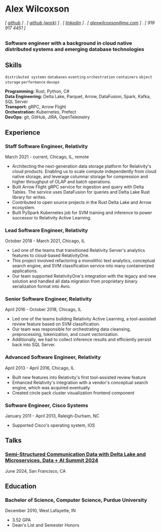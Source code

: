 # Alex Wilcoxson

###### [ [github](https://github.com/alexwilcoxson) ] . [ [github (work)](https://github.com/alexwilcoxson-rel) ] . [ [linkedin](https://linkedin.com/in/alexwilcoxson) ] . [ [alexwilcoxson@me.com](mailto:alexwilcoxson@me.com) ] . [ 919 917 4451 ]

### Software engineer with a background in cloud native distributed systems and emerging database technologies

## Skills
```distributed systems```
```databases```
```eventing```
```orchestration```
```containers```
```object storage```
```performance```
```devops```

**Programming:** Rust, Python, C#  
**Data Engineering:** Delta Lake, Parquet, Arrow, DataFusion, Spark, Kafka, SQL Server  
**Transport:** gRPC, Arrow Flight  
**Orchestration:** Kubernetes, Prefect  
**DevOps**: git, GitHub, JIRA, OpenTelemetry

## Experience

### Staff Software Engineer, Relativity
March 2021 - current, Chicago, IL, remote

- Architecting the next-generation data storage platform for Relativity's cloud products. Enabling us to scale compute independently from cloud native storage, and leverage columnar storage for compression and higher throughput of OLAP and batch operations.
- Built Arrow Flight gRPC service for ingestion and query with Delta Tables. The service uses DataFusion for queries and Delta Lake Rust library for writes.
- Contributed to open source projects in the Rust Delta Lake and Arrow ecosystem.
- Built PySpark Kubernetes job for SVM training and inference to power successor to Relativity Active Learning.

### Lead Software Engineer, Relativity
October 2018 - March 2021, Chicago, IL

- Led one of the teams that transitioned Relativity Server's analytics features to cloud-based RelativityOne.
- This project involved refactoring a monolithic text analytics, conceptual search engine, and SVM classification service into many containerized applications.
- Our team supported RelativityOne's integration with the legacy and new solution and handled all data migration from proprietary binary serialization format into Avro.

### Senior Software Engineer, Relativity
April 2016 - October 2018, Chicago, IL

- Led one of the teams building Relativity Active Learning, a tool-assisted review feature based on SVM classification.
- Our team was responsible for orchestrating data cleansing, preprocessing, tokenization, and count vectorization.
- Additionally, we had to collect inference results and efficiently persist back into SQL Server.

### Advanced Software Engineer, Relativity
April 2013 - April 2016, Chicago, IL

- Built new features into Relativity's first tool-assisted review feature
- Enhanced Relativity's integration with a vendor's conceptual search engine, which was acquired eventually
- Created circle pack cluster visualization frontend component

### Software Engineer, Cisco Systems
January 2011 - April 2013, Raleigh-Durham, NC

- Supported Cisco's operating system, IOS

## Talks

### [Semi-Structured Communication Data with Delta Lake and Microservices, Data + AI Summit 2024](https://youtu.be/cHVUO_IjZ8Y?si=eMsIUZnaxHaj3mOy)
June 2024, San Francisco, CA

## Education

### Bachelor of Science, Computer Science, Purdue University
December 2010, West Lafayette, IN

- 3.52 GPA
- Dean's List and Semester Honors
